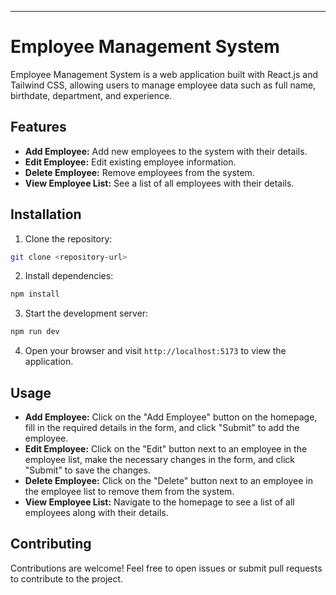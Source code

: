 
---

# Employee Management System

Employee Management System is a web application built with React.js and Tailwind CSS, allowing users to manage employee data such as full name, birthdate, department, and experience.

## Features

- **Add Employee:** Add new employees to the system with their details.
- **Edit Employee:** Edit existing employee information.
- **Delete Employee:** Remove employees from the system.
- **View Employee List:** See a list of all employees with their details.

## Installation

1. Clone the repository:

```bash
git clone <repository-url>
```

2. Install dependencies:

```bash
npm install
```

3. Start the development server:

```bash
npm run dev
```

4. Open your browser and visit `http://localhost:5173` to view the application.

## Usage

- **Add Employee:** Click on the "Add Employee" button on the homepage, fill in the required details in the form, and click "Submit" to add the employee.
- **Edit Employee:** Click on the "Edit" button next to an employee in the employee list, make the necessary changes in the form, and click "Submit" to save the changes.
- **Delete Employee:** Click on the "Delete" button next to an employee in the employee list to remove them from the system.
- **View Employee List:** Navigate to the homepage to see a list of all employees along with their details.

## Contributing

Contributions are welcome! Feel free to open issues or submit pull requests to contribute to the project.
